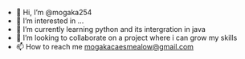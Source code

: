 - 👋 Hi, I’m @mogaka254
- 👀 I’m interested in ...
- 🌱 I’m currently learning python and its intergration in java
- 💞️ I’m looking to collaborate on a project where i can grow my skills
- 📫 How to reach me mogakacaesmealow@gmail.com

<!---
mogaka254/mogaka254 is a ✨ special ✨ repository because its `README.md` (this file) appears on your GitHub profile.
You can click the Preview link to take a look at your changes.
--->
